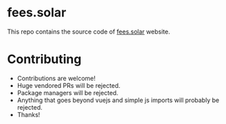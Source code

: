 # fees.solar

This repo contains the source code of [fees.solar](https://fees.solar) website.

# Contributing

- Contributions are welcome!
- Huge vendored PRs will be rejected.
- Package managers will be rejected.
- Anything that goes beyond vuejs and simple js imports will probably be rejected.
- Thanks!
